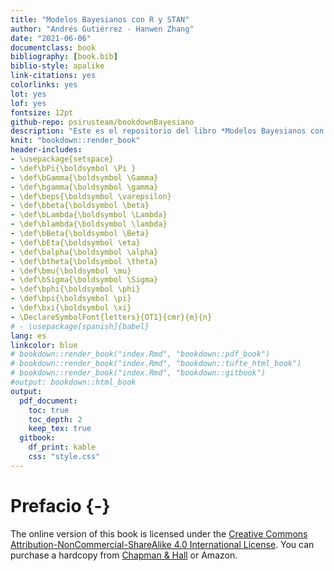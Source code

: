 ```yaml
--- 
title: "Modelos Bayesianos con R y STAN"
author: "Andrés Gutiérrez - Hanwen Zhang"
date: "2021-06-06"
documentclass: book
bibliography: [book.bib]
biblio-style: apalike
link-citations: yes
colorlinks: yes
lot: yes
lof: yes
fontsize: 12pt
github-repo: psirusteam/bookdownBayesiano
description: "Este es el repositorio del libro *Modelos Bayesianos con R y STAN*."
knit: "bookdown::render_book"
header-includes:
- \usepackage{setspace}
- \def\bPi{\boldsymbol \Pi }
- \def\bGamma{\boldsymbol \Gamma}
- \def\bgamma{\boldsymbol \gamma}
- \def\beps{\boldsymbol \varepsilon}
- \def\bbeta{\boldsymbol \beta}
- \def\bLambda{\boldsymbol \Lambda}
- \def\blambda{\boldsymbol \lambda}
- \def\bBeta{\boldsymbol \Beta}
- \def\bEta{\boldsymbol \eta}
- \def\balpha{\boldsymbol \alpha}
- \def\btheta{\boldsymbol \theta}
- \def\bmu{\boldsymbol \mu}
- \def\bSigma{\boldsymbol \Sigma}
- \def\bphi{\boldsymbol \phi}
- \def\bpi{\boldsymbol \pi}
- \def\bxi{\boldsymbol \xi}
- \DeclareSymbolFont{letters}{OT1}{cmr}{m}{n}
# - \usepackage[spanish]{babel}
lang: es
linkcolor: blue
# bookdown::render_book("index.Rmd", "bookdown::pdf_book")
# bookdown::render_book("index.Rmd", "bookdown::tufte_html_book")
# bookdown::render_book("index.Rmd", "bookdown::gitbook")
#output: bookdown::html_book
output:
  pdf_document:
    toc: true
    toc_depth: 2
    keep_tex: true
  gitbook:
    df_print: kable
    css: "style.css"
---
```






# Prefacio {-}


<!-- ![Creative Commons License](https://mirrors.creativecommons.org/presskit/buttons/88x31/png/by-nc-sa.png)   -->
The online version of this book is licensed under the [Creative Commons Attribution-NonCommercial-ShareAlike 4.0 International License](http://creativecommons.org/licenses/by-nc-sa/4.0/). You can purchase a hardcopy from [Chapman & Hall](https://www.crcpress.com/product/isbn/9781138700109) or Amazon.
